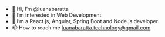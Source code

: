 - 👋 Hi, I’m @luanabaratta
- 👀 I’m interested in Web Development
- 🌱 I’m a React.js, Angular, Spring Boot and Node.js developer.
- 📫 How to reach me luanabaratta.technology@gmail.com

<!---
luanabaratta/luanabaratta is a ✨ special ✨ repository because its `README.md` (this file) appears on your GitHub profile.
You can click the Preview link to take a look at your changes.
--->
